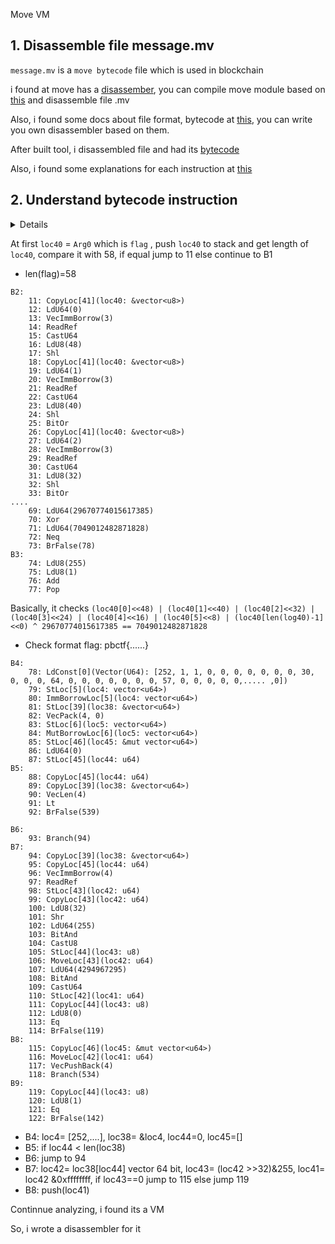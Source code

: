Move VM

## 1. Disassemble file message.mv

`message.mv` is a `move bytecode` file which is used in blockchain

i found at move has a [disassember](https://github.com/move-language/move/tree/main/language/tools/move-disassembler), you can compile move module based on [this](https://github.com/movelanguage/move/blob/main/language/documentation/tutorial/README.md#Step0) and disassemble file .mv

Also, i found some docs about file format, bytecode at [this](https://github.com/move-language/move/issues/817), you can write you own disassembler based on them. 

After built tool, i disassembled file and had its [bytecode](https://github.com/Knightz1/CTF/blob/main/pbctf_2022/move_bytecode.txt)

Also, i found some explanations for each instruction at [this](https://diem-developers-components.netlify.app/papers/diem-move-a-language-with-programmable-resources/2020-05-26.pdf)

## 2. Understand bytecode instruction
<details>
	
```
B0:
	0: ImmBorrowLoc[0](Arg0: vector<u8>)
	1: StLoc[41](loc40: &vector<u8>)
	2: CopyLoc[41](loc40: &vector<u8>)
	3: VecLen(3)
	4: LdU64(58)
	5: Neq
	6: BrFalse(11)
B1:
	7: LdU8(255)
	8: LdU8(1)
	9: Add
	10: Pop
```
</details>

At first `loc40` = `Arg0` which is `flag` , push `loc40` to stack and get length of `loc40`, compare it with 58, if equal jump to 11 else continue to B1

- len(flag)=58

```
B2:
	11: CopyLoc[41](loc40: &vector<u8>)
	12: LdU64(0)
	13: VecImmBorrow(3)
	14: ReadRef
	15: CastU64
	16: LdU8(48)
	17: Shl
	18: CopyLoc[41](loc40: &vector<u8>)
	19: LdU64(1)
	20: VecImmBorrow(3)
	21: ReadRef
	22: CastU64
	23: LdU8(40)
	24: Shl
	25: BitOr
	26: CopyLoc[41](loc40: &vector<u8>)
	27: LdU64(2)
	28: VecImmBorrow(3)
	29: ReadRef
	30: CastU64
	31: LdU8(32)
	32: Shl
	33: BitOr
....
	69: LdU64(29670774015617385)
	70: Xor
	71: LdU64(7049012482871828)
	72: Neq
	73: BrFalse(78)
B3:
	74: LdU8(255)
	75: LdU8(1)
	76: Add
	77: Pop
```
Basically, it checks `(loc40[0]<<48) | (loc40[1]<<40) | (loc40[2]<<32) | (loc40[3]<<24) | (loc40[4]<<16) | (loc40[5]<<8) | (loc40[len(log40)-1]<<0) ^ 29670774015617385 == 7049012482871828`

- Check format flag: pbctf{......}

```
B4:
	78: LdConst[0](Vector(U64): [252, 1, 1, 0, 0, 0, 0, 0, 0, 0, 30, 0, 0, 0, 64, 0, 0, 0, 0, 0, 0, 0, 57, 0, 0, 0, 0, 0,..... ,0])
	79: StLoc[5](loc4: vector<u64>)
	80: ImmBorrowLoc[5](loc4: vector<u64>)
	81: StLoc[39](loc38: &vector<u64>)
	82: VecPack(4, 0)
	83: StLoc[6](loc5: vector<u64>)
	84: MutBorrowLoc[6](loc5: vector<u64>)
	85: StLoc[46](loc45: &mut vector<u64>)
	86: LdU64(0)
	87: StLoc[45](loc44: u64)
B5:
	88: CopyLoc[45](loc44: u64)
	89: CopyLoc[39](loc38: &vector<u64>)
	90: VecLen(4)
	91: Lt
	92: BrFalse(539)
	
B6:
	93: Branch(94)
B7:
	94: CopyLoc[39](loc38: &vector<u64>)
	95: CopyLoc[45](loc44: u64)
	96: VecImmBorrow(4)
	97: ReadRef
	98: StLoc[43](loc42: u64)
	99: CopyLoc[43](loc42: u64)
	100: LdU8(32)
	101: Shr
	102: LdU64(255)
	103: BitAnd
	104: CastU8
	105: StLoc[44](loc43: u8)
	106: MoveLoc[43](loc42: u64)
	107: LdU64(4294967295)
	108: BitAnd
	109: CastU64
	110: StLoc[42](loc41: u64)
	111: CopyLoc[44](loc43: u8)
	112: LdU8(0)
	113: Eq
	114: BrFalse(119)
B8:
	115: CopyLoc[46](loc45: &mut vector<u64>)
	116: MoveLoc[42](loc41: u64)
	117: VecPushBack(4)
	118: Branch(534)
B9:
	119: CopyLoc[44](loc43: u8)
	120: LdU8(1)
	121: Eq
	122: BrFalse(142)
```

- B4: loc4= [252,....], loc38= &loc4, loc44=0, loc45=[]
- B5: if loc44 < len(loc38)
- B6: jump to 94
- B7: loc42= loc38[loc44] vector 64 bit, loc43= (loc42 >>32)&255, loc41= loc42 &0xffffffff, if loc43==0 jump to 115 else jump 119
- B8: push(loc41)

Continnue analyzing, i found its a VM

So, i wrote a disassembler for it 









